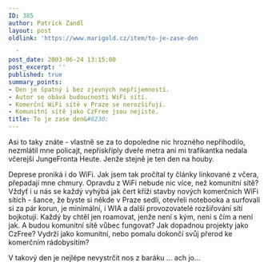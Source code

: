 ```yaml
---
ID: 385
author: Patrick Zandl
layout: post
oldlink: 'https://www.marigold.cz/item/to-je-zase-den

  '
post_date: 2003-06-24 13:15:00
post_excerpt: ''
published: true
summary_points:
- Den je špatný i bez zjevných nepříjemností.
- Autor se obává budoucnosti WiFi sítí.
- Komerční WiFi sítě v Praze se nerozšiřují.
- Komunitní sítě jako CzFree jsou nejisté.
title: To je zase den&#8230;
---
```


<p>
Asi to taky znáte - vlastně se za to dopoledne nic hrozného nepřihodilo, nezmlátil mne policajt, nepřiskříply dveře metra ani mi trafikantka nedala včerejší JungeFronta Heute. Jenže stejně je ten den na houby. </p>

<p>
Deprese proniká i do WiFi. Jak jsem tak pročítal ty články linkované z včera, přepadají mne chmury. Opravdu z WiFi nebude nic více, než komunitní sítě? Vždyť i u nás se každý vyhýbá jak čert kříži stavby nových komerčních WiFi sítích - šance, že byste si někde v Praze sedli, otevřeli notebooka a surfovali si za pár korun, je minimální, i WIA a další provozovatelé rozšiřování sítí bojkotují. Každý by chtěl jen roamovat, jenže není s kým, není s čím a není jak. A&#160;budou komunitní sítě vůbec fungovat? Jak dopadnou projekty jako CzFree? Vydrží jako komunitní, nebo pomalu dokončí svůj přerod ke komerčním rádobysítím?</p>

<p>
V takový den je nejlépe nevystrčit nos z baráku ... ach jo...</p>

<p>
&#160;</p>